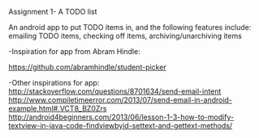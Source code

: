 Assignment 1- A TODO list

An android app to put TODO items in, and the following features include: emailing TODO items, checking off items, archiving/unarchiving items


-Inspiration for app from Abram Hindle: 

https://github.com/abramhindle/student-picker

-Other inspirations for app:
http://stackoverflow.com/questions/8701634/send-email-intent
http://www.compiletimeerror.com/2013/07/send-email-in-android-example.html#.VCT8_BZ0Zrs
http://android4beginners.com/2013/06/lesson-1-3-how-to-modify-textview-in-java-code-findviewbyid-settext-and-gettext-methods/


